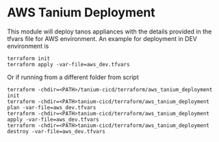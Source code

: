 # AWS Tanium Deployment

This module will deploy tanos appliances with the details provided in the tfvars file for AWS environment. An example for deployment in DEV environment is
```
terraform init
terraform apply -var-file=aws_dev.tfvars
```
Or if running from a different folder from script
```
terraform -chdir=<PATH>/tanium-cicd/terraform/aws_tanium_deployment init
terraform -chdir=<PATH>tanium-cicd/terraform/aws_tanium_deployment plan -var-file=aws_dev.tfvars
terraform -chdir=<PATH>tanium-cicd/terraform/aws_tanium_deployment apply -var-file=aws_dev.tfvars
terraform -chdir=<PATH>tanium-cicd/terraform/aws_tanium_deployment destroy -var-file=aws_dev.tfvars
```
